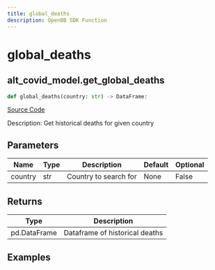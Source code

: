 ```yaml
---
title: global_deaths
description: OpenBB SDK Function
---
```

# global_deaths

## alt_covid_model.get_global_deaths

```python
def global_deaths(country: str) -> DataFrame:
```
[Source Code](https://github.com/OpenBB-finance/OpenBBTerminal/tree/main/openbb_terminal/alternative/covid/covid_model.py#L69)

Description: Get historical deaths for given country

## Parameters

| Name | Type | Description | Default | Optional |
| ---- | ---- | ----------- | ------- | -------- |
| country | str | Country to search for | None | False |

## Returns

| Type | Description |
| ---- | ----------- |
| pd.DataFrame | Dataframe of historical deaths |

## Examples

